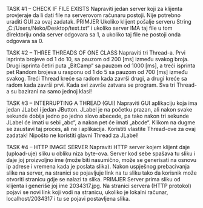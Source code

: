 TASK #1 – CHECK IF FILE EXISTS
Napraviti jedan server koji za klijenta provjeraje da li dati file na serverovom računaru postoji. Nije potrebno uraditi GUI za ovaj zadatak.
PRIMJER
Ukoliko klijent pošalje serveru String „C:/Users/Neko/Desktop/text.txt“ i ukoliko server IMA taj file u tom direktoriju onda server odgovara sa 1, a ukoliko taj file ne postoji onda odgovara sa 0.

TASK #2 – THREE THREADS OF ONE CLASS
Napraviti tri Thread-a. Prvi isprinta brojeve od 1 do 10, sa pauzom od 200 [ms] između svakog broja. Drugi isprinta četiri puta „BitCamp“ sa pauzom od 1000 [ms], a treći isprinta pet Random brojeva u rasponu od 1 do 5 sa pauzom od 700 [ms] između svakog.
Treći Thread kreće sa radom kada završi drugi, a drugi kreće sa radom kada završi prvi. Kada svi završe zatvara se program.
Sva tri Thread-a su bazirani na samo jednoj klasi!

TASK #3 – INTERRUPTING A THREAD (GUI)
Napraviti GUI aplikaciju koja ima jedan JLabel i jedan JButton. JLabel je na početku prazan, ali nakon svake sekunde dobija jedno po jedno slovo abecede, pa tako nakon tri sekunde JLabel će imati u sebi „abc“, a nakon pet će imati „abcde“. Klikom na dugme se zaustavi taj proces, ali ne i aplikacija.
Koristiti vlastite Thread-ove za ovaj zadatak! Nipošto ne koristiti glavni Thread za JLabel!

TASK #4 – HTTP IMAGE SERVER
Napraviti HTTP server kojem klijent daje (upload-uje) sliku u obliku niza byte-ova. Server kod sebe spašava tu sliku i daje joj proizvoljno ime (može biti nasumično, može se generisati na osnovu ip adrese i vremena kada je poslata slika). Nakon uspješnog prebacivanja slike na server, na stranici se pojavljuje link na tu sliku tako da korisnik može otvoriti stranicu gdje se nalazi ta slika.
PRIMJER
Server prima sliku od klijenta i generiše joj ime 2034317.jpg. Na stranici servera (HTTP protokol) pojavi se novi link koji vodi na stranicu, ukoliko je lokalni računar, localhost/2034317 i tu se pojavi postavljena slika.